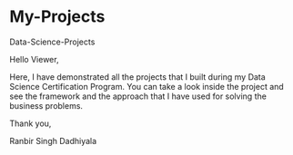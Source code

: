 # My-Projects

Data-Science-Projects

Hello Viewer,

Here, I have demonstrated all the projects that I built during my Data Science Certification Program. You can take a look inside the project and see the framework and the approach that I have used for solving the business problems.

Thank you,

Ranbir Singh Dadhiyala

